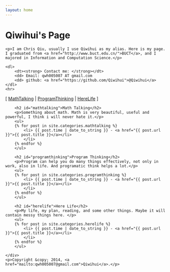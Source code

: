 ```yaml
---
layout: home
---
```


<div id="aboutme">
    <h1>Qiwihui's Page</h1>

    <p>I am Chris Qiu, usually I use Qiwihui as my alias. Here is my page. I graduated from <a href="http://www.buct.edu.cn/">BUCT</a>, and I majored in Information and Computation Science.</p>

    <dl>
        <dt><strong> Contact me: </strong></dt>
        <dd> Email: qwh005007 AT gmail.com
        <dd> github: <a href="https://github.com/Qiwihui">@Qiwihui</a>
    </dl>
    <hr>
</div>

<div id="blog">
    <div id="section">
        <p>
        [ <a href="#mathtalking">MathTalking</a> |
         <a href="#programthinking">ProgramThinking</a> |
         <a href="#herelife">HereLife</a> ]
        </p>

        <h2 id="mathtalking">Math Talking</h2>
        <p>Something about math. Math is very beautiful, useful and powerful, I think i will never hate it.</p>
        <ul>
        {% for post in site.categories.mathtalking %}
            <li> {{ post.time | date_to_string }} - <a href="{{ post.url }}">{{ post.title }}</a></li>
            </li>
        {% endfor %}
        </ul>

        <h2 id="programthinking">Program Thinking</h2>
        <p>Program can help you do many things effectively, not only in work, also in life. And programatic think helps a lot.</p>
        <ul>
        {% for post in site.categories.programthinking %}
            <li> {{ post.time | date_to_string }} - <a href="{{ post.url }}">{{ post.title }}</a></li>
            </li>
        {% endfor %}
        </ul>

        <h2 id="herelife">Here Life</h2>
        <p>My life, my plan, reading, and some other things. Maybe it will contain messy things here. </p>
        <ul>
        {% for post in site.categories.herelife %}
            <li> {{ post.time | date_to_string }} - <a href="{{ post.url }}">{{ post.title }}</a></li>
            </li>
        {% endfor %}
        </ul>

    </div>
    <p>Copyright &copy; 2014, <a href="mailto:qwh005007@gmail.com">Qiwihui</a>.</p>
</div>
